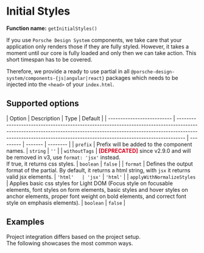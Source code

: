 # Initial Styles

**Function name:** `getInitialStyles()`

If you use `Porsche Design System` components, we take care that your application only renders those if they are fully
styled. However, it takes a moment until our core is fully loaded and only then we can take action. This short timespan
has to be covered.

Therefore, we provide a ready to use partial in all `@porsche-design-system/components-{js|angular|react}` packages
which needs to be injected into the `<head>` of your `index.html`.

## Supported options

| Option                     | Description                                                                                                                                                                                                                                   | Type      | Default |
| -------------------------- | --------------------------------------------------------------------------------------------------------------------------------------------------------------------------------------------------------------------------------------------- | --------- | ------- | -------- |
| `prefix`                   | Prefix will be added to the component names.                                                                                                                                                                                                  | `string`  | `''`    |
| `withoutTags`              | <span style='color:#d5001c'>**[DEPRECATED]**</span> since v2.9.0 and will be removed in v3, use `format: 'jsx'` instead.<br/>If true, it returns css styles.                                                                                  | `boolean` | `false` |
| `format`                   | Defines the output format of the partial. By default, it returns a html string, with `jsx` it returns valid jsx elements.                                                                                                                     | `'html'   | 'jsx'`  | `'html'` |
| `applyWithNormalizeStyles` | Applies basic css styles for Light DOM (Focus style on focusable elements, font styles on form elements, basic styles and hover styles on anchor elements, proper font weight on bold elements, and correct font style on emphasis elements). | `boolean` | `false` |

## Examples

Project integration differs based on the project setup.  
The following showcases the most common ways.

<PartialDocs name="getInitialStyles" :params="params" location="head"></PartialDocs>

<script lang="ts">
import Vue from 'vue';
import Component from 'vue-class-component';

@Component
export default class Code extends Vue {
  public params = [
    {
      value: ""
    },
    {
      value: "{ prefix: 'custom-prefix' }",
      comment: 'with custom prefix to match your prefixed components',
    }
  ];
}
</script>
